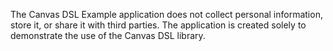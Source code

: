 The Canvas DSL Example application does not collect personal information, store it, or share it with third parties. The application is created solely to demonstrate the use of the Canvas DSL library.
